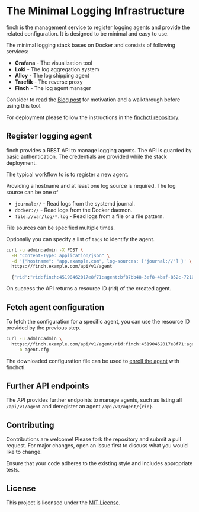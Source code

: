 # The Minimal Logging Infrastructure

finch is the management service to register logging agents and provide the
related configuration. It is designed to be minimal and easy to use.

The minimal logging stack bases on Docker and consists of following
services:

- **Grafana** - The visualization tool
- **Loki** - The log aggregation system
- **Alloy** - The log shipping agent
- **Traefik** - The reverse proxy
- **Finch** - The log agent manager

Consider to read the [Blog post](https://blog.tschaefer.org) for motivation
and a walkthrough before using this tool.

For deployment please follow the instructions in the [finchctl
repository](https://github.com/tschaefer/finchctl).

## Register logging agent

finch provides a REST API to manage logging agents. The API is guarded by
basic authentication. The credentials are provided while the stack deployment.

The typical workflow to is to register a new agent.

Providing a hostname and at least one log source is required. The log source
can be one of

- `journal://` - Read logs from the systemd journal.
- `docker://` - Read logs from the Docker daemon.
- `file://var/log/*.log` - Read logs from a file or a file pattern.

File sources can be specified multiple times.

Optionally you can specify a list of `tags` to identify the agent.

```bash
curl -u admin:admin -X POST \
  -H "Content-Type: application/json" \
  -d '{"hostname": "app.example.com", log-sources: ["journal://"] }' \
  https://finch.example.com/api/v1/agent

  {"rid":"rid:finch:45190462017e8f71:agent:bf87bb48-3ef8-4baf-852c-7210ac48baa4"}
```

On success the API returns a resource ID (rid) of the created agent.

## Fetch agent configuration

To fetch the configuration for a specific agent, you can use the resource ID
provided by the previous step.

```bash
curl -u admin:admin \
  https://finch.example.com/api/v1/agent/rid:finch:45190462017e8f71:agent:bf87bb48-3ef8-4baf-852c-7210ac48baa4/config \
    -o agent.cfg

```

The downloaded configuration file can be used to [enroll the
agent](https://github.com/tschaefer/finchctl?tab=readme-ov-file#enrolling-a-logging-agent)
with finchctl.

## Further API endpoints

The API provides further endpoints to manage agents, such as listing all
`/api/v1/agent` and deregister an agent `/api/v1/agent/{rid}`.

## Contributing

Contributions are welcome! Please fork the repository and submit a pull request.
For major changes, open an issue first to discuss what you would like to change.

Ensure that your code adheres to the existing style and includes appropriate tests.

## License

This project is licensed under the [MIT License](LICENSE).
